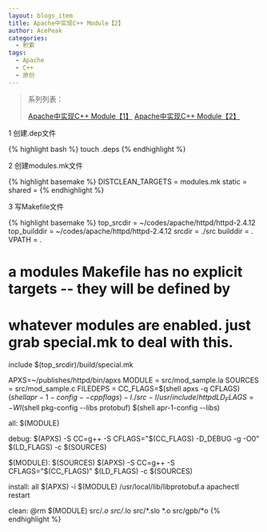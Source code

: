 ```yaml
---
layout: blogs_item
title: Apache中实现C++ Module【2】
author: AcePeak
categories:
  - 积累
tags:
  - Apache
  - C++
  - 原创
---
```


> 系列列表：
>
> [Apache中实现C++ Module【1】]({{site.url}}/blogs/2012/05/01/apache-cpp-mod/)
> [Apache中实现C++ Module【2】]({{site.url}}/blogs/2012/05/02/apache-cpp-mod-2/)

1 创建.dep文件

{% highlight bash  %}
touch .deps
{% endhighlight %}

2 创建modules.mk文件

{% highlight basemake  %}
DISTCLEAN_TARGETS = modules.mk
static =
shared =
{% endhighlight %}

3 写Makefile文件

{% highlight basemake  %}
top_srcdir   = ~/codes/apache/httpd/httpd-2.4.12
top_builddir = ~/codes/apache/httpd/httpd-2.4.12
srcdir       = ./src
builddir     = .
VPATH        = .
# a modules Makefile has no explicit targets -- they will be defined by
# whatever modules are enabled. just grab special.mk to deal with this.
include $(top_srcdir)/build/special.mk

APXS=~/publishes/httpd/bin/apxs
MODULE = src/mod_sample.la
SOURCES = src/mod_sample.c
FILEDEPS =
CC_FLAGS=$(shell apxs -q CFLAGS) $(shell apr-1-config --cppflags) -I./src -I/usr/include/httpd
LD_FLAGS=-Wl$(shell pkg-config --libs protobuf) $(shell apr-1-config --libs)

all: $(MODULE)

debug:
	$(APXS) -S CC=g++ -S CFLAGS="$(CC_FLAGS) -D_DEBUG -g -O0" $(LD_FLAGS) -c $(SOURCES)

$(MODULE): $(SOURCES)
	$(APXS) -S CC=g++ -S CFLAGS="$(CC_FLAGS)" $(LD_FLAGS) -c $(SOURCES)

install: all
	$(APXS) -i $(MODULE) /usr/local/lib/libprotobuf.a
	apachectl restart

clean:
	@rm $(MODULE) src/*.o src/*.lo src/*.slo *.o src/gpb/*o
{% endhighlight %}
